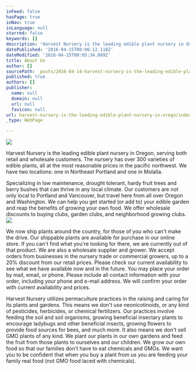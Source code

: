 ```yaml
---
inFeed: false
hasPage: true
inNav: true
inLanguage: null
starred: false
keywords: []
description: 'Harvest Nursery is the leading edible plant nursery in Oregon, serving both retail and wholesale customers. The nursery has over 300 varieties of edible plants, all at the most reasonable prices in the pacific northwest. We have two locations: one in Northeast Portland and one in Molalla.'
datePublished: '2016-04-15T00:06:12.118Z'
dateModified: '2016-04-15T00:05:34.089Z'
title: About Us
author: []
sourcePath: _posts/2016-04-14-harvest-nursery-is-the-leading-edible-plant-nursery-in-orego.md
published: true
authors: []
publisher:
  name: null
  domain: null
  url: null
  favicon: null
url: harvest-nursery-is-the-leading-edible-plant-nursery-in-orego/index.html
_type: WebPage

---
```

![](https://the-grid-user-content.s3-us-west-2.amazonaws.com/0f0bc23d-8101-4f24-bb7c-f7c5a40e1956.jpg)

Harvest Nursery is the leading edible plant nursery in Oregon, serving both retail and wholesale customers. The nursery has over 300 varieties of edible plants, all at the most reasonable prices in the pacific northwest. We have two locations: one in Northeast Portland and one in Molalla.

Specializing in low maintenance, drought tolerant, hardy fruit trees and berry bushes that can thrive in any local climate. Our customers are not only local to Portland and Vancouver, but travel here from all over Oregon and Washington. We can help you get started (or add to) your edible garden and reap the benefits of growing your own food. We offer wholesale discounts to buying clubs, garden clubs, and neighborhood growing clubs. ![](https://the-grid-user-content.s3-us-west-2.amazonaws.com/0fb18a41-8c43-4616-b3a2-f5417d8e8a85.jpg)

We now ship plants around the country, for those of you who can't make the drive. Our shippable plants are available for purchase in our online store. If you can't find what you're looking for there, we are currently out of that product.
We are also a wholesale supplier and grower. We accept orders from businesses in the nursery trade or commercial growers, up to a 20% discount from our retail prices. Please check our current availability to see what we have available now and in the future. You may place your order by mail, email, or phone. Please include all contact information with your order, including your phone and e-mail address. We will confirm your order with current availability and prices. 

Harvest Nursery utilizes permaculture practices in the raising and caring for its plants and gardens. This means we don't use neonicotinoids, or any kind of pesticides, herbicides, or chemical fertilizers. Our practices involve feeding the soil and soil organisms, growing beneficial insectary plants to encourage ladybugs and other beneficial insects, growing flowers to provide food sources for bees, and much more. It also means we don't sell GMO plants of any kind. We plant our plants in our own gardens and feed the fruit from those plants to ourselves and our children. We grow our own food so that our families don't have to eat chemicals and GMOs. We want you to be confident that when you buy a plant from us you are feeding your family real food (not GMO food laced with chemicals).